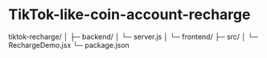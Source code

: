 # TikTok-like-coin-account-recharge
tiktok-recharge/
│
├─ backend/
│   └─ server.js
│
└─ frontend/
    ├─ src/
    │   └─ RechargeDemo.jsx
    └─ package.json
